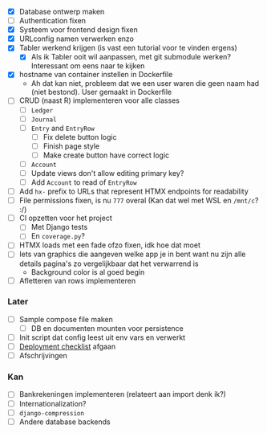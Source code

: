- [x] Database ontwerp maken
- [ ] Authentication fixen
- [x] Systeem voor frontend design fixen
- [x] URLconfig namen verwerken enzo
- [x] Tabler werkend krijgen (is vast een tutorial voor te vinden ergens)
	- [x] Als ik Tabler ooit wil aanpassen, met git submodule werken? Interessant om eens naar te kijken
- [x] hostname van container instellen in Dockerfile
	- Ah dat kan niet, probleem dat we een user waren die geen naam had (niet bestond). User gemaakt in Dockerfile
- [ ] CRUD (naast R) implementeren voor alle classes
	- [ ] `Ledger`
	- [ ] `Journal`
	- [ ] `Entry` and `EntryRow`
		- [ ] Fix delete button logic
		- [ ] Finish page style
		- [ ] Make create button have correct logic
	- [ ] `Account`
	- [ ] Update views don't allow editing primary key?
	- [ ] Add `Account` to read of `EntryRow`
- [ ] Add `hx-` prefix to URLs that represent HTMX endpoints for readability
- [ ] File permissions fixen, is nu `777` overal (Kan dat wel met WSL en `/mnt/c`? :/)
- [ ] CI opzetten voor het project
	- [ ] Met Django tests
	- [ ] En `coverage.py`?
- [ ] HTMX loads met een fade ofzo fixen, idk hoe dat moet
- [ ] Iets van graphics die aangeven welke app je in bent want nu zijn alle details pagina's zo vergelijkbaar dat het verwarrend is
	- Background color is al goed begin
- [ ] Afletteren van rows implementeren
### Later
- [ ] Sample compose file maken
	- [ ] DB en documenten mounten voor persistence
- [ ] Init script dat config leest uit env vars en verwerkt
- [ ] [Deployment checklist](https://docs.djangoproject.com/en/4.2/howto/deployment/checklist/) afgaan
- [ ] Afschrijvingen
### Kan
- [ ] Bankrekeningen implementeren (relateert aan import denk ik?)
- [ ] Internationalization?
- [ ] `django-compression`
- [ ] Andere database backends
